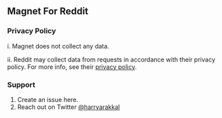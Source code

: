 ## Magnet For Reddit

### Privacy Policy  

i. Magnet does not collect any data.

ii. Reddit may collect data from requests in accordance with their privacy policy. For more info, see their [privacy policy](https://redditinc.com/policies/privacy-policy).


### Support

1. Create an issue here.
2. Reach out on Twitter [@harryarakkal](https://twitter.com/harryarakkal)
